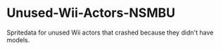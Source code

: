 # Unused-Wii-Actors-NSMBU
Spritedata for unused Wii actors that crashed because they didn't have models.
